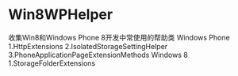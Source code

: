 Win8WPHelper
============

收集Win8和Windows Phone 8开发中常使用的帮助类
Windows Phone
1.HttpExtensions
2.IsolatedStorageSettingHelper
3.PhoneApplicationPageExtensionMethods
Windows 8
1.StorageFolderExtensions